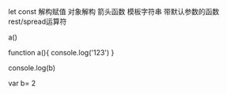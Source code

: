 let const 解构赋值 对象解构 箭头函数 模板字符串 带默认参数的函数 rest/spread运算符

a()

function a(){
  console.log('123')
}

console.log(b)

var b= 2